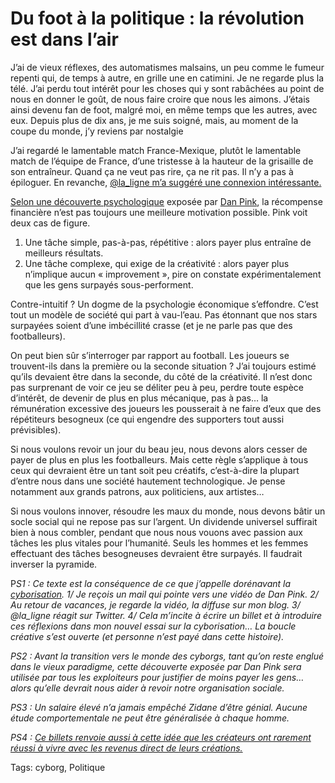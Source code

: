 # Du foot à la politique : la révolution est dans l’air

J’ai de vieux réflexes, des automatismes malsains, un peu comme le fumeur repenti qui, de temps à autre, en grille une en catimini. Je ne regarde plus la télé. J’ai perdu tout intérêt pour les choses qui y sont rabâchées au point de nous en donner le goût, de nous faire croire que nous les aimons. J’étais ainsi devenu fan de foot, malgré moi, en même temps que les autres, avec eux. Depuis plus de dix ans, je me suis soigné, mais, au moment de la coupe du monde, j’y reviens par nostalgie 

J’ai regardé le lamentable match France-Mexique, plutôt le lamentable match de l’équipe de France, d’une tristesse à la hauteur de la grisaille de son entraîneur. Quand ça ne veut pas rire, ça ne rit pas. Il n’y a pas à épiloguer. En revanche, [@la\_ligne m’a suggéré une connexion intéressante.](http://twitter.com/la_ligne/statuses/16414201658)

[Selon une découverte psychologique](http://blog.tcrouzet.com/2010/06/15/nous-sommes-cables-pour-l%E2%80%99economie-de-l%E2%80%99abondance/) exposée par [Dan Pink](http://www.danpink.com/), la récompense financière n’est pas toujours une meilleure motivation possible. Pink voit deux cas de figure.

1. Une tâche simple, pas-à-pas, répétitive : alors payer plus entraîne de meilleurs résultats.
2. Une tâche complexe, qui exige de la créativité : alors payer plus n’implique aucun « improvement », pire on constate expérimentalement que les gens surpayés sous-performent.

Contre-intuitif ? Un dogme de la psychologie économique s’effondre. C’est tout un modèle de société qui part à vau-l’eau. Pas étonnant que nos stars surpayées soient d’une imbécillité crasse (et je ne parle pas que des footballeurs).

On peut bien sûr s’interroger par rapport au football. Les joueurs se trouvent-ils dans la première ou la seconde situation ? J’ai toujours estimé qu’ils devaient être dans la seconde, du côté de la créativité. Il n’est donc pas surprenant de voir ce jeu se déliter peu à peu, perdre toute espèce d’intérêt, de devenir de plus en plus mécanique, pas à pas… la rémunération excessive des joueurs les pousserait à ne faire d’eux que des répétiteurs besogneux (ce qui engendre des supporters tout aussi prévisibles).

Si nous voulons revoir un jour du beau jeu, nous devons alors cesser de payer de plus en plus les footballeurs. Mais cette règle s’applique à tous ceux qui devraient être un tant soit peu créatifs, c’est-à-dire la plupart d’entre nous dans une société hautement technologique. Je pense notamment aux grands patrons, aux politiciens, aux artistes…

Si nous voulons innover, résoudre les maux du monde, nous devons bâtir un socle social qui ne repose pas sur l’argent. Un dividende universel suffirait bien à nous combler, pendant que nous nous vouons avec passion aux tâches les plus vitales pour l’humanité. Seuls les hommes et les femmes effectuant des tâches besogneuses devraient être surpayés. Il faudrait inverser la pyramide.

P*S1 : Ce texte est la conséquence de ce que j’appelle dorénavant la [cyborisation](http://blog.tcrouzet.com/tag/cyborg/). 1/ Je reçois un mail qui pointe vers une vidéo de Dan Pink. 2/ Au retour de vacances, je regarde la vidéo, la diffuse sur mon blog. 3/ @la\_ligne réagit sur Twitter. 4/ Cela m’incite à écrire un billet et à introduire ces réflexions dans mon nouvel essai sur la cyborisation… La boucle créative s’est ouverte (et personne n’est payé dans cette histoire).*

*PS2 : Avant la transition vers le monde des cyborgs, tant qu’on reste englué dans le vieux paradigme, cette découverte exposée par Dan Pink sera utilisée par tous les exploiteurs pour justifier de moins payer les gens… alors qu’elle devrait nous aider à revoir notre organisation sociale.* 

*PS3 : Un salaire élevé n’a jamais empêché Zidane d’être génial. Aucune étude comportementale ne peut être généralisée à chaque homme.* 

*PS4 : [Ce billets renvoie aussi à cette idée que les créateurs ont rarement réussi à vivre avec les revenus direct de leurs créations.](http://ancion.hautetfort.com/archive/2010/06/18/que-devient-la-litterature-a-l-ere-numerique.html)* 

Tags: cyborg, Politique